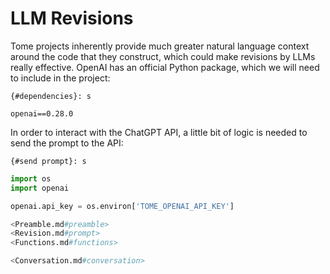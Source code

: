 # LLM Revisions

Tome projects inherently provide much greater natural language context around the code that they construct, which could make revisions by LLMs really effective. OpenAI has an official Python package, which we will need to include in the project:

`{#dependencies}: s`
```
openai==0.28.0
```

In order to interact with the ChatGPT API, a little bit of logic is needed to send the prompt to the API:

`{#send prompt}: s`
```python
import os
import openai

openai.api_key = os.environ['TOME_OPENAI_API_KEY']

<Preamble.md#preamble>
<Revision.md#prompt>
<Functions.md#functions>

<Conversation.md#conversation>
```

